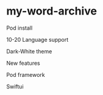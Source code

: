 # my-word-archive

Pod install


10-20 Language support

Dark-White theme

New features

Pod framework

Swiftui
